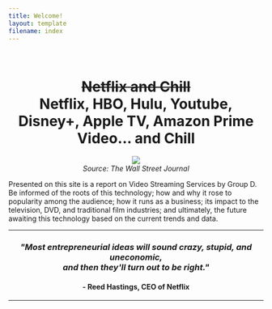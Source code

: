 ```yaml
---
title: Welcome!
layout: template
filename: index
--- 
```

<br>
<div align="center">
<script type="text/javascript" align="center">
//Specify the slider's width (in pixels)
var sliderwidth="802px"
//Specify the slider's height
var sliderheight="180px"
//Specify the slider's slide speed (larger is faster 1-10)
var slidespeed=2
//configure background color:
slidebgcolor="#FFFFFF"

//Specify the slider's images
var leftrightslide=new Array()
var finalslide=''
leftrightslide[0]='<a href="https://imcrisanto.github.io/mms142-groupd-2020/history"><img src="https://i.imgur.com/aQK5fWh.png" border=1 alt="History"></a>'
leftrightslide[1]='<a href="https://imcrisanto.github.io/mms142-groupd-2020/business"><img src="https://i.imgur.com/OnNCTXr.png.png" border=1 alt="Business"></a>'
leftrightslide[2]='<a href="https://imcrisanto.github.io/mms142-groupd-2020/popularity"><img src="https://i.imgur.com/1499QRZ.png" border=1 alt="Popularity"></a>'
leftrightslide[3]='<a href="https://imcrisanto.github.io/mms142-groupd-2020/impact"><img src="https://i.imgur.com/Htp5jhs.png" border=1 alt="Impact"></a>'
leftrightslide[4]='<a href="https://imcrisanto.github.io/mms142-groupd-2020/future"><img src="https://i.imgur.com/7ZcoFz9.png" border=1 alt="Future"></a>'
//Specify gap between each image (use HTML):
var imagegap=" "

//Specify pixels gap between each slideshow rotation (use integer):
var slideshowgap=5

////NO NEED TO EDIT BELOW THIS LINE////////////

var copyspeed=slidespeed
leftrightslide='<nobr>'+leftrightslide.join(imagegap)+'</nobr>'
var iedom=document.all||document.getElementById
if (iedom)
document.write('<span id="temp" style="visibility:hidden;position:absolute;top:-100px;left:-9000px">'+leftrightslide+'</span>')
var actualwidth=''
var cross_slide, ns_slide

function fillup(){
if (iedom){
cross_slide=document.getElementById? document.getElementById("test2") : document.all.test2
cross_slide2=document.getElementById? document.getElementById("test3") : document.all.test3
cross_slide.innerHTML=cross_slide2.innerHTML=leftrightslide
actualwidth=document.all? cross_slide.offsetWidth : document.getElementById("temp").offsetWidth
cross_slide2.style.left=actualwidth+slideshowgap+"px"
}
else if (document.layers){
ns_slide=document.ns_slidemenu.document.ns_slidemenu2
ns_slide2=document.ns_slidemenu.document.ns_slidemenu3
ns_slide.document.write(leftrightslide)
ns_slide.document.close()
actualwidth=ns_slide.document.width
ns_slide2.left=actualwidth+slideshowgap
ns_slide2.document.write(leftrightslide)
ns_slide2.document.close()
}
lefttime=setInterval("slideleft()",30)
}
window.onload=fillup

function slideleft(){
if (iedom){
if (parseInt(cross_slide.style.left)>(actualwidth*(-1)+8))
cross_slide.style.left=parseInt(cross_slide.style.left)-copyspeed+"px"
else
cross_slide.style.left=parseInt(cross_slide2.style.left)+actualwidth+slideshowgap+"px"

if (parseInt(cross_slide2.style.left)>(actualwidth*(-1)+8))
cross_slide2.style.left=parseInt(cross_slide2.style.left)-copyspeed+"px"
else
cross_slide2.style.left=parseInt(cross_slide.style.left)+actualwidth+slideshowgap+"px"

}
else if (document.layers){
if (ns_slide.left>(actualwidth*(-1)+8))
ns_slide.left-=copyspeed
else
ns_slide.left=ns_slide2.left+actualwidth+slideshowgap

if (ns_slide2.left>(actualwidth*(-1)+8))
ns_slide2.left-=copyspeed
else
ns_slide2.left=ns_slide.left+actualwidth+slideshowgap
}
}


if (iedom||document.layers){
with (document){
document.write('<table border="0" cellspacing="0" cellpadding="0"><td>')
if (iedom){
write('<div style="position:relative;width:'+sliderwidth+';height:'+sliderheight+';overflow:hidden">')
write('<div style="position:absolute;width:'+sliderwidth+';height:'+sliderheight+';background-color:'+slidebgcolor+'" onMouseover="copyspeed=0" onMouseout="copyspeed=slidespeed">')
write('<div id="test2" style="position:absolute;left:0px;top:0px"></div>')
write('<div id="test3" style="position:absolute;left:-1000px;top:0px"></div>')
write('</div></div>')
}
else if (document.layers){
write('<ilayer width='+sliderwidth+' height='+sliderheight+' name="ns_slidemenu" bgColor='+slidebgcolor+'>')
write('<layer name="ns_slidemenu2" left=0 top=0 onMouseover="copyspeed=0" onMouseout="copyspeed=slidespeed"></layer>')
write('<layer name="ns_slidemenu3" left=0 top=0 onMouseover="copyspeed=0" onMouseout="copyspeed=slidespeed"></layer>')
write('</ilayer>')
}
document.write('</td></table>')
}
}
</script> 
</div>
<h1 align="center"> <strike> Netflix and Chill </strike> <br> Netflix, HBO, Hulu, Youtube, Disney+, Apple TV, Amazon Prime Video... and Chill </h1>

<p align="center">
  <img src="https://raw.githubusercontent.com/imcrisanto/mms-142/main/streaming-scrolling.gif" />
   <br>
  <em> Source: The Wall Street Journal </em>
</p>

Presented on this site is a report on Video Streaming Services by Group D. Be informed of the roots of this technology; how and why it rose to popularity among the audience; how it runs as a business; its impact to the television, DVD, and traditional film industries; and ultimately, the future awaiting this technology based on the current trends and data.

*** 

<h3 align="center"> <i> "Most entrepreneurial ideas will sound crazy, stupid, and uneconomic, <br> and then they'll turn out to be right." </i> <br> <h4 align="center"> - Reed Hastings, CEO of Netflix </h4>  </h3> 

*** 
